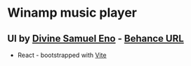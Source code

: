 # Winamp music player

## UI by [Divine Samuel Eno](https://www.behance.net/Divinesamueleno) - [Behance URL](https://www.behance.net/gallery/154393377/Winamp-Redesign-Desktop-App)

- React - bootstrapped with [Vite](https://vitejs.dev/guide/)

